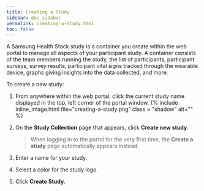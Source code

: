 ```yaml
---
title: Creating a Study
sidebar: doc_sidebar
permalink: creating-a-study.html
toc: false
---
```


A Samsung Health Stack study is a container you create within the web portal to manage all aspects of your participant study. A container consists of the team members running the study, the list of participants, participant surveys, survey results, participant vital signs tracked through the wearable device, graphs giving insights into the data collected, and more.

To create a new study:

1. From anywhere within the web portal, click the current study name displayed in the top, left corner of the portal window.
    {% include inline_image.html file="creating-a-study.png" class = "shadow" alt="" %}

2. On the **Study Collection** page that appears, click **Create new study**.

    > When logging in to the portal for the very first time, the **Create a study** page automatically appears instead.

3. Enter a name for your study.

4. Select a color for the study logo.

5. Click **Create Study**.
